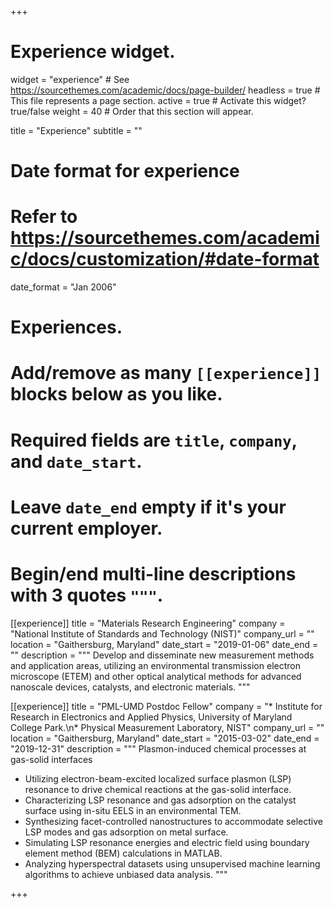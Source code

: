 +++
# Experience widget.
widget = "experience"  # See https://sourcethemes.com/academic/docs/page-builder/
headless = true  # This file represents a page section.
active = true  # Activate this widget? true/false
weight = 40  # Order that this section will appear.

title = "Experience"
subtitle = ""

# Date format for experience
#   Refer to https://sourcethemes.com/academic/docs/customization/#date-format
date_format = "Jan 2006"

# Experiences.
#   Add/remove as many `[[experience]]` blocks below as you like.
#   Required fields are `title`, `company`, and `date_start`.
#   Leave `date_end` empty if it's your current employer.
#   Begin/end multi-line descriptions with 3 quotes `"""`.
[[experience]]
  title = "Materials Research Engineering"
  company = "National Institute of Standards and Technology (NIST)"
  company_url = ""
  location = "Gaithersburg, Maryland"
  date_start = "2019-01-06"
  date_end = ""
  description = """
  Develop and disseminate new measurement methods and application areas, utilizing an environmental transmission electron microscope (ETEM) and other optical analytical methods for advanced nanoscale devices, catalysts, and electronic materials.
  """

[[experience]]
  title = "PML-UMD Postdoc Fellow"
  company = "* Institute for Research in Electronics and Applied Physics, University of Maryland College Park.\n* Physical Measurement Laboratory, NIST"
  company_url = ""
  location = "Gaithersburg, Maryland"
  date_start = "2015-03-02"
  date_end = "2019-12-31"
  description = """
  Plasmon-induced chemical processes at gas-solid interfaces
  * Utilizing electron-beam-excited localized surface plasmon (LSP) resonance to drive chemical reactions at the gas-solid interface.
  * Characterizing LSP resonance and gas adsorption on the catalyst surface using in-situ EELS in an environmental TEM.
  * Synthesizing facet-controlled nanostructures to accommodate selective LSP modes and gas adsorption on metal surface.
  * Simulating LSP resonance energies and electric field using boundary element method (BEM) calculations in MATLAB.
  * Analyzing hyperspectral datasets using unsupervised machine learning algorithms to achieve unbiased data analysis.
  """

+++
